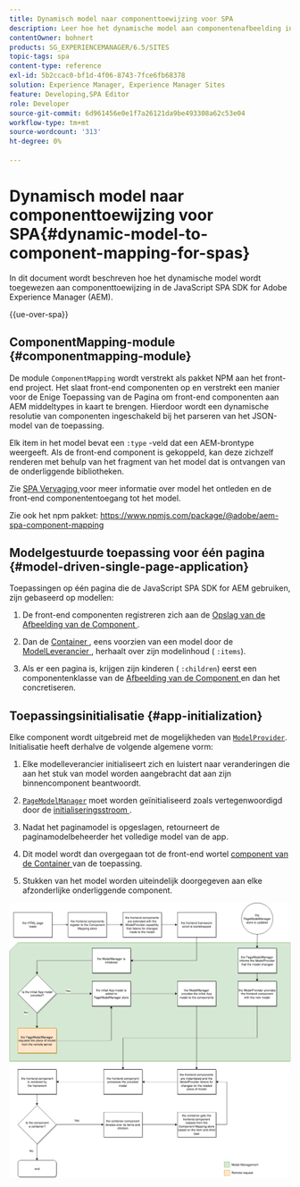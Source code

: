 ```yaml
---
title: Dynamisch model naar componenttoewijzing voor SPA
description: Leer hoe het dynamische model aan componentenafbeelding in JavaScript SPA SDK for Adobe Experience Manager voorkomt.
contentOwner: bohnert
products: SG_EXPERIENCEMANAGER/6.5/SITES
topic-tags: spa
content-type: reference
exl-id: 5b2ccac0-bf1d-4f06-8743-7fce6fb68378
solution: Experience Manager, Experience Manager Sites
feature: Developing,SPA Editor
role: Developer
source-git-commit: 6d961456e0e1f7a26121da9be493308a62c53e04
workflow-type: tm+mt
source-wordcount: '313'
ht-degree: 0%

---
```



# Dynamisch model naar componenttoewijzing voor SPA{#dynamic-model-to-component-mapping-for-spas}

In dit document wordt beschreven hoe het dynamische model wordt toegewezen aan componenttoewijzing in de JavaScript SPA SDK for Adobe Experience Manager (AEM).

{{ue-over-spa}}

## ComponentMapping-module {#componentmapping-module}

De module `ComponentMapping` wordt verstrekt als pakket NPM aan het front-end project. Het slaat front-end componenten op en verstrekt een manier voor de Enige Toepassing van de Pagina om front-end componenten aan AEM middeltypes in kaart te brengen. Hierdoor wordt een dynamische resolutie van componenten ingeschakeld bij het parseren van het JSON-model van de toepassing.

Elk item in het model bevat een `:type` -veld dat een AEM-brontype weergeeft. Als de front-end component is gekoppeld, kan deze zichzelf renderen met behulp van het fragment van het model dat is ontvangen van de onderliggende bibliotheken.

Zie [ SPA Vervaging ](/help/sites-developing/spa-blueprint.md) voor meer informatie over model het ontleden en de front-end componententoegang tot het model.

Zie ook het npm pakket: [ https://www.npmjs.com/package/@adobe/aem-spa-component-mapping ](https://www.npmjs.com/package/@adobe/aem-spa-component-mapping)

## Modelgestuurde toepassing voor één pagina {#model-driven-single-page-application}

Toepassingen op één pagina die de JavaScript SPA SDK for AEM gebruiken, zijn gebaseerd op modellen:

1. De front-end componenten registreren zich aan de [ Opslag van de Afbeelding van de Component ](/help/sites-developing/spa-dynamic-model-to-component-mapping.md#componentmapping-module).
1. Dan de [ Container ](/help/sites-developing/spa-blueprint.md#container), eens voorzien van een model door de [ ModelLeverancier ](/help/sites-developing/spa-blueprint.md#the-model-provider), herhaalt over zijn modelinhoud ( `:items`).

1. Als er een pagina is, krijgen zijn kinderen ( `:children`) eerst een componentenklasse van de [ Afbeelding van de Component ](/help/sites-developing/spa-blueprint.md#componentmapping) en dan het concretiseren.

## Toepassingsinitialisatie {#app-initialization}

Elke component wordt uitgebreid met de mogelijkheden van [`ModelProvider`](/help/sites-developing/spa-blueprint.md#the-model-provider). Initialisatie heeft derhalve de volgende algemene vorm:

1. Elke modelleverancier initialiseert zich en luistert naar veranderingen die aan het stuk van model worden aangebracht dat aan zijn binnencomponent beantwoordt.
1. [`PageModelManager`](/help/sites-developing/spa-blueprint.md#pagemodelmanager) moet worden geïnitialiseerd zoals vertegenwoordigd door de [ initialiseringsstroom ](/help/sites-developing/spa-blueprint.md).

1. Nadat het paginamodel is opgeslagen, retourneert de paginamodelbeheerder het volledige model van de app.
1. Dit model wordt dan overgegaan tot de front-end wortel [ component van de Container ](/help/sites-developing/spa-blueprint.md#container) van de toepassing.
1. Stukken van het model worden uiteindelijk doorgegeven aan elke afzonderlijke onderliggende component.

![ app_model_initialization ](assets/app_model_initialization.png)
